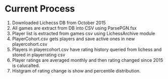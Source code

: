 # Current Process
1. Downloaded Lichecss DB from October 2015
2. All games are extract from DB into CSV using ParsePGN.fsx
3. Player list is extracted from games csv using LichessArchive module  
3. PlayerCohort.csv gets players and save active ones in new playercohort.csv
4. Players in playercohort.csv have rating history queried from lichess and stored in playerrating csv
5. Player ratings are averaged monthly and then rating changed since 2015 is calucalted.
6. Histgram of rating change is show and percentile distribution.

